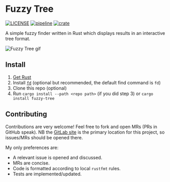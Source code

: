 Fuzzy Tree
==========

[![LICENSE](https://img.shields.io/badge/license-MIT-blue.svg)](LICENSE)
[![pipeline](https://gitlab.com/lewisbelcher/fuzzy-tree/badges/master/pipeline.svg)](https://gitlab.com/lewisbelcher/fuzzy-tree/pipelines)
[![crate](https://img.shields.io/crates/v/fuzzy-tree.svg)](https://crates.io/crates/fuzzy-tree)

A simple fuzzy finder written in Rust which displays results in an interactive
tree format.

![Fuzzy Tree gif](https://gitlab.com/lewisbelcher/fuzzy-tree/-/raw/master/static/fztree.gif)


Install
-------

1. [Get Rust](https://www.rust-lang.org/tools/install)
2. Install [`fd`](https://crates.io/crates/fd-find) (optional but recommended, the default find command is `fd`)
3. Clone this repo (optional)
4. Run `cargo install --path <repo path>` (if you did step 3) or `cargo install fuzzy-tree`


Contributing
------------

Contributions are very welcome! Feel free to fork and open MRs (PRs in GitHub
speak). NB the [GitLab site](https://gitlab.com/lewisbelcher/fuzzy-tree) is
the primary location for this project, so issues/MRs should be opened there.

My only preferences are:
* A relevant issue is opened and discussed.
* MRs are concise.
* Code is formatted according to local `rustfmt` rules.
* Tests are implemented/updated.
